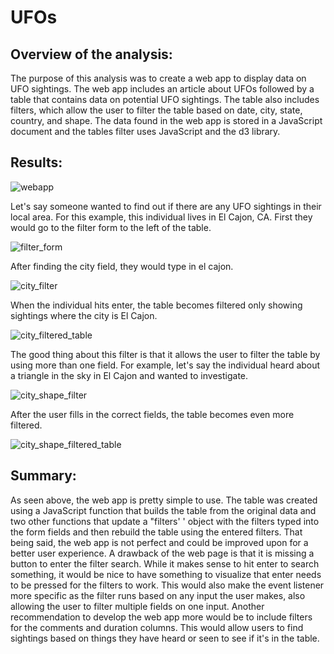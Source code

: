 # UFOs
## Overview of the analysis:
The purpose of this analysis was to create a web app to display data on UFO sightings. The web app includes an article about UFOs followed by a table that contains data on potential UFO sightings. The table also includes filters, which allow the user to filter the table based on date, city, state, country, and shape. The data found in the web app is stored in a JavaScript document and the tables filter uses JavaScript and the d3 library.
## Results:
![webapp](https://user-images.githubusercontent.com/107213807/185769640-43fe3028-74f2-45ed-9c34-27a8c0955242.png)

Let's say someone wanted to find out if there are any UFO sightings in their local area. For this example, this individual lives in El Cajon, CA. First they would go to the filter form to the left of the table.

![filter_form](https://user-images.githubusercontent.com/107213807/185769711-d181ad85-ad53-40aa-a62a-82d54bb0e2c2.png)

After finding the city field, they would type in el cajon.

![city_filter](https://user-images.githubusercontent.com/107213807/185769725-e88e38e1-923c-4223-a87d-b2d54577eb3e.png)

When the individual hits enter, the table becomes filtered only showing sightings where the city is El Cajon.

![city_filtered_table](https://user-images.githubusercontent.com/107213807/185769751-8f05a8f2-bd89-4cd4-9cc4-6587ee35df41.png)

The good thing about this filter is that it allows the user to filter the table by using more than one field. For example, let's say the individual heard about a triangle in the sky in El Cajon and wanted to investigate. 

![city_shape_filter](https://user-images.githubusercontent.com/107213807/185769841-a841c996-c4b8-44ca-b920-e95a61ccaa76.png)

After the user fills in the correct fields, the table becomes even more filtered.

![city_shape_filtered_table](https://user-images.githubusercontent.com/107213807/185769853-e33c0cb1-902d-42af-9268-920e2e9626e8.png)

## Summary:
As seen above, the web app is pretty simple to use. The table was created using a JavaScript function that builds the table from the original data and two other functions that update a "filters' ' object with the filters typed into the form fields and then rebuild the table using the entered filters. That being said, the web app is not perfect and could be improved upon for a better user experience. A drawback of the web page is that it is missing a button to enter the filter search. While it makes sense to hit enter to search something, it would be nice to have something to visualize that enter needs to be pressed for the filters to work. This would also make the event listener more specific as the filter runs based on any input the user makes, also allowing the user to filter multiple fields on one input. Another recommendation to develop the web app more would be to include filters for the comments and duration columns. This would allow users to find sightings based on things they have heard or seen to see if it's in the table.


